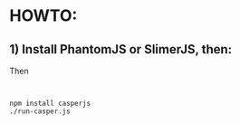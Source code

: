 # HOWTO:


## 1) Install PhantomJS or SlimerJS, then:

Then
```console


npm install casperjs
./run-casper.js
```
